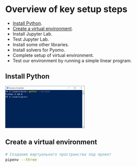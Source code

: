 # Overview of key setup steps

- [Install Python](#install-python).
- [Create a virtual environment](#create-a-virtual-environment).
- Install Jupyter Lab.
- Test Jupyter Lab.
- Install some other libraries.
- Install solvers for Pyomo.
- Complete setup of virtual environment.
- Test our environment by running a simple linear program.

## Install Python

<img src="src/images/install_python.png" data-canonical-src="src/images/install_python.png" height=50% width=50%/>

## Create a virtual environment

```bash
# Создание виртуального пространства под проект
pipenv --three
```
